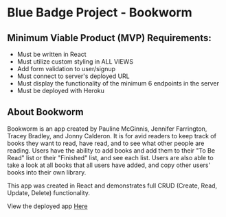 # Blue Badge Project - Bookworm

## Minimum Viable Product (MVP) Requirements:

- Must be written in React
- Must utilize custom styling in ALL VIEWS
- Add form validation to user/signup
- Must connect to server's deployed URL
- Must display the functionality of the minimum 6 endpoints in the server
- Must be deployed with Heroku

## About Bookworm

Bookworm is an app created by Pauline McGinnis, Jennifer Farrington, Tracey Bradley, and Jonny Calderon. It is for avid readers to keep track of books they want to read, have read, and to see what other people are reading. Users have the ability to add books and add them to their "To Be Read" list or their "Finished" list, and see each list. Users are also able to take a look at all books that all users have added, and copy other users' books into their own library. 

This app was created in React and demonstrates full CRUD (Create, Read, Update, Delete) functionality.

View the deployed app <a href="https://gp1-bookworm-client.herokuapp.com/">Here</a>
